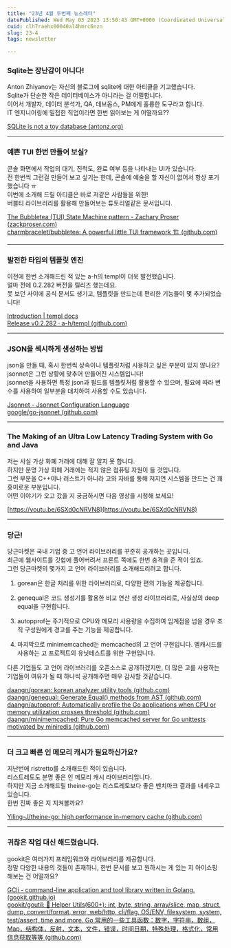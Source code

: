 ```yaml
---
title: "23년 4월 두번째 뉴스레터"
datePublished: Wed May 03 2023 13:50:43 GMT+0000 (Coordinated Universal Time)
cuid: clh7raehx00040al4hmrc6nzn
slug: 23-4
tags: newsletter

---
```


### **Sqlite는 장난감이 아니다!**

Anton Zhiyanov는 자신의 블로그에 sqlite에 대한 아티클을 기고했습니다.  
Sqlite가 단순한 작은 데이터베이스가 아니라는 걸 어필합니다.  
이어서 개발자, 데이터 분석가, QA, 데브옵스, PM에게 훌륭한 도구라고 합니다.  
IT 엔지니어링에 밀접한 직업이라면 한번 읽어보는 게 어떨까요??

[SQLite is not a toy database (](https://antonz.org/sqlite-is-not-a-toy-database/)[antonz.org](http://antonz.org)[)](https://antonz.org/sqlite-is-not-a-toy-database/)  

---

### **예쁜 TUI 한번 만들어 보실?**

콘솔 화면에서 작업의 대기, 진척도, 완료 여부 등을 나타내는 UI가 있습니다.  
전 한번씩 그런걸 만들어 보고 싶기는 한데, 콘솔에 예술을 할 자신이 없어서 항상 포기했습니다 ㅠ  
이번에 소개해 드릴 아티클은 바로 저같은 사람들을 위한!  
버블티 라이브러리를 활용해 만들어보는 튜토리얼같은 문서입니다.

[The Bubbletea (TUI) State Machine pattern - Zachary Proser (](https://www.zackproser.com/blog/bubbletea-state-machine)[zackproser.com](http://zackproser.com)[)](https://www.zackproser.com/blog/bubbletea-state-machine)  
[charmbracelet/bubbletea: A powerful little TUI framework 🏗 (](https://github.com/charmbracelet/bubbletea)[github.com](http://github.com)[)](https://github.com/charmbracelet/bubbletea)

---

### **발전한 타입의 템플릿 엔진**

이전에 한번 소개해드린 적 있는 a-h의 templ이 더욱 발전했습니다.  
얼마 전에 0.2.282 버전을 릴리즈 했는데요.  
못 보던 사이에 공식 문서도 생기고, 템플릿을 만드는데 편리한 기능들이 몇 추가되었습니다!

[Introduction | templ docs](https://templ.guide/)  
[Release v0.2.282 · a-h/templ (](https://github.com/a-h/templ/releases/tag/v0.2.282)[github.com](http://github.com)[)](https://github.com/a-h/templ/releases/tag/v0.2.282)

---

### **JSON을 섹시하게 생성하는 방법**

json을 만들 때, 혹시 한번씩 상속이나 템플릿처럼 사용하고 싶은 부분이 있지 않나요?  
jsonnet은 그런 상황에 맞추어 만들어진 시스템입니다!  
jsonnet을 사용하면 특정 json과 필드를 템플릿처럼 활용할 수 있으며, 필요에 따라 변수를 사용하여 일부분을 대치하여 사용할 수도 있습니다.

[Jsonnet - Jsonnet Configuration Language](https://jsonnet.org/)  
[google/go-jsonnet (](https://github.com/google/go-jsonnet)[github.com](http://github.com)[)](https://github.com/google/go-jsonnet)

---

### **The Making of an Ultra Low Latency Trading System with Go and Java**

저는 사실 가상 화폐 거래에 대해 잘 알지 못 합니다.  
하지만 분명 가상 화폐 거래에는 적지 않은 컴퓨팅 자원이 들 것입니다.  
그런 부분을 C++이나 러스트가 아니라 고와 자바를 통해 저지연 시스템을 만드는 건 꽤 흥미로운 부분입니다.  
어떤 이야기가 오고 갔을 지 궁금하시면 다음 영상을 시청해 보세요!

[https://youtu.be/6SXd0cNRVN8](https://youtu.be/6SXd0cNRVN8)

---

### **당근!**

당근마켓은 국내 기업 중 고 언어 라이브러리를 꾸준히 공개하는 곳입니다.  
최근에 웹사이트를 깃헙에 풀어버려서 프론트 쪽에도 한번 충격을 준 적이 있죠.  
그런 당근마켓의 몇가지 고 언어 라이브러리를 소개해드리려고 합니다.

1. gorean은 한글 처리를 위한 라이브러리로, 다양한 편의 기능을 제공합니다.
    
2. genequal은 코드 생성기를 활용한 비교 연산 생성 라이브러리로, 사실상의 deep equal을 구현합니다.
    
3. autopprof는 주기적으로 CPU와 메모리 사용량을 수집하여 임계점을 넘을 경우 조직 구성원에게 경고를 주는 기능을 제공합니다.
    
4. 마지막으로 minimemcached는 memcached의 고 언어 구현입니다. 멤캐시드를 사용하는 고 프로젝트의 유닛테스트를 위한 구현입니다.
    

다른 기업들도 고 언어 라이브러리를 오픈소스로 공개하겠지만, 더 많은 고를 사용하는 기업들이 여유가 될 때 하나씩 공개해주면 매우 감사할 것같습니다.

[daangn/gorean: korean analyzer utility tools (](https://github.com/daangn/gorean)[github.com](http://github.com)[)](https://github.com/daangn/gorean)    
[daangn/genequal: Generate Equal() methods from AST (](https://github.com/daangn/genequal)[github.com](http://github.com)[)](https://github.com/daangn/genequal)  
[daangn/autopprof: Automatically profile the Go applications when CPU or memory utilization crosses threshold (](https://github.com/daangn/autopprof)[github.com](http://github.com)[)](https://github.com/daangn/autopprof)  
[daangn/minimemcached: Pure Go memcached server for Go unittests motivated by miniredis (](https://github.com/daangn/minimemcached)[github.com](http://github.com)[)](https://github.com/daangn/minimemcached)

---

### **더 크고 빠른 인 메모리 캐시가 필요하신가요?**

지난번에 ristretto를 소개해드린 적이 있습니다.  
리스트레토도 분명 좋은 인 메모리 캐시 라이브러리입니다.  
하지만 지금 소개해드릴 theine-go는 리스트레토보다 좋은 벤치마크 결과를 내세우고 있습니다.  
한번 진짜 좋은 지 지켜볼까요?

[Yiling-J/theine-go: high performance in-memory cache (](https://github.com/Yiling-J/theine-go)[github.com](http://github.com)[)](https://github.com/Yiling-J/theine-go)

---

### **귀찮은 작업 대신 해드렸습니다.**

gookit은 여러가지 프레임워크와 라이브러리를 제공합니다.  
정말 다양한 내용의 것들이 존재하니, 한번 문서를 보고 원하시는 게 있는 지 아이쇼핑 해보는 건 어떨까요?

[GCli - command-line application and tool library written in Golang. (](https://gookit.github.io/#/)[gookit.github.io](http://gookit.github.io)[)](https://gookit.github.io/#/)  
[gookit/goutil: 💪 Helper Utils(600+): int, byte, string, array/slice, map, struct, dump, convert/format, error, web/http, cli/flag, OS/ENV, filesystem, system, test/assert, time and more. Go 常用的一些工具函数：数字，字符串，数组，Map，结构体，反射，文本，文件，错误，时间日期，特殊处理，格式化，常用信息获取等等 (](https://github.com/gookit/goutil)[github.com](http://github.com)[)](https://github.com/gookit/goutil)